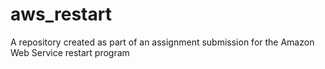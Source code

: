 # aws_restart
A repository created as part of an assignment submission for the Amazon Web Service restart program 
